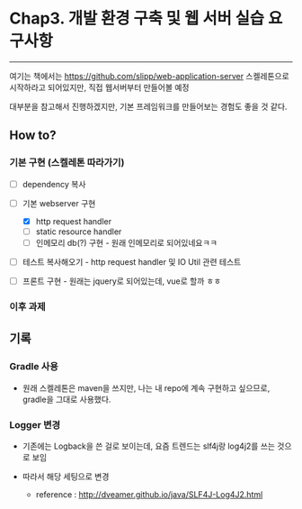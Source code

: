 # Chap3. 개발 환경 구축 및 웹 서버 실습 요구사항

---

여기는 책에서는 https://github.com/slipp/web-application-server 스켈레톤으로 시작하라고 되어있지만, 직접 웹서버부터 만들어볼 예정

대부분을 참고해서 진행하겠지만, 기본 프레임워크를 만들어보는 경험도 좋을 것 같다.

## How to?

### 기본 구현 (스켈레톤 따라가기)

- [ ] dependency 복사
- [ ] 기본 webserver 구현

    - [x] http request handler
    - [ ] static resource handler
    - [ ] 인메모리 db(?) 구현 - 원래 인메모리로 되어있네요ㅋㅋ

- [ ] 테스트 복사해오기 - http request handler 및 IO Util 관련 테스트
- [ ] 프론트 구현 - 원래는 jquery로 되어있는데, vue로 할까 ㅎㅎ

### 이후 과제

## 기록

### Gradle 사용

- 원래 스켈레톤은 maven을 쓰지만, 나는 내 repo에 계속 구현하고 싶으므로, gradle을 그대로 사용했다.

### Logger 변경

- 기존에는 Logback을 쓴 걸로 보이는데, 요즘 트렌드는 slf4j랑 log4j2를 쓰는 것으로 보임
- 따라서 해당 세팅으로 변경

  - reference : http://dveamer.github.io/java/SLF4J-Log4J2.html
  
